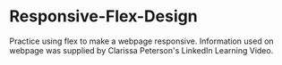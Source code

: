 # Responsive-Flex-Design
Practice using flex to make a webpage responsive. Information used on webpage was supplied by Clarissa Peterson's LinkedIn Learning Video.
